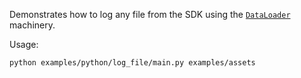 <!--[metadata]
title = "Log file"
tags = ["API example", "Loader"]
thumbnail = "https://static.rerun.io/log_file/d86e525cce547cd2dde8e2d7619c01bd3bbc861a/480w.png"
thumbnail_dimensions = [480, 480]
-->

Demonstrates how to log any file from the SDK using the [`DataLoader`](https://www.rerun.io/docs/reference/data-loaders/overview) machinery.

Usage:
```bash
python examples/python/log_file/main.py examples/assets
```

